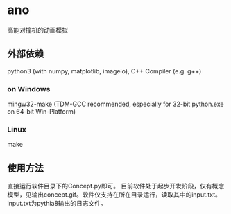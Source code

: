 # ano
高能对撞机的动画模拟
## 外部依赖
python3 (with numpy, matplotlib, imageio), C++ Compiler (e.g. g++)
### on Windows
mingw32-make (TDM-GCC recommended, especially for 32-bit python.exe on 64-bit Win-Platform)
### Linux
make
## 使用方法
直接运行软件目录下的Concept.py即可。
目前软件处于起步开发阶段，仅有概念模型，见输出concept.gif。软件仅支持在所在目录运行，读取其中的input.txt。input.txt为pythia8输出的日志文件。
